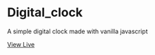 # Digital_clock
A simple digital clock made with vanilla javascript

<a href = "https://kenechvkwv.github.io/Digital_clock/"> View Live </a>
